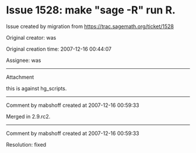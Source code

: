# Issue 1528: make "sage -R" run R.

Issue created by migration from https://trac.sagemath.org/ticket/1528

Original creator: was

Original creation time: 2007-12-16 00:44:07

Assignee: was




---

Attachment

this is against hg_scripts.


---

Comment by mabshoff created at 2007-12-16 00:59:33

Merged in 2.9.rc2.


---

Comment by mabshoff created at 2007-12-16 00:59:33

Resolution: fixed
